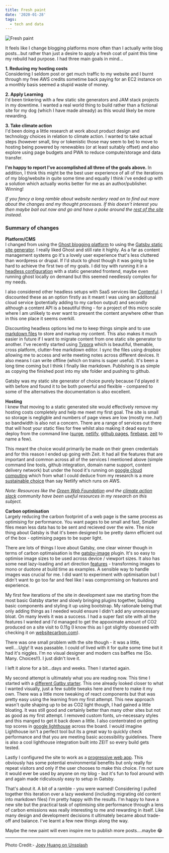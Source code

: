 ```yaml
---
title: Fresh paint
date: '2020-01-28'
tags:
  - tech and data
---
```


![Fresh paint](/images/spraycans.jpg)

It feels like I change blogging platforms more often than I actually write blog posts...but rather than just a desire to apply a fresh coat of paint this time my rebuild had purpose. I had three main goals in mind...

**1. Reducing my hosting costs**  
Considering I seldom post or get much traffic to my website and I burnt through my free AWS credits sometime back paying for an EC2 instance on a monthly basis seemed a stupid waste of money.

**2. Apply Learning**  
I'd been tinkering with a few static site generators and JAM stack projects in my downtime. I wanted a real world thing to build rather than a fictional site for my dog (which I have made already) as this would likely be more rewarding.

**3. Take climate action**  
I'd been doing a little research at work about product design and technology choices in relation to climate action. I wanted to take actual steps (however small, tiny or tokenistic those may seem to be) to move to hosting being powered by renewables (or at least suitably offset) and also explore using page budgets and PWA to reduce compute/storage and data transfer.

**I'm happy to report I've accomplished all three of the goals above.** In addition, I think this might be the best user experience of all of the iterations of my blog/website in quite some time and equally I think i've ended up with a solution which actually works better for me as an author/publisher. Winning!

_If you fancy a long ramble about website nerdery read on to find out more about the changes and my thought processes. If this doesn't interest you then maybe bail out now and go and have a poke around the [rest of the site](http://hellostu.xyz) instead._

### Summary of changes

**Platform/CMS**  
I changed from using the [Ghost blogging platform](https://ghost.org/) to using the [Gatsby static site generator](https://www.gatsbyjs.org/). I really liked Ghost and still rate it highly. As a far as content management systems go it's a lovely user experience that's less cluttered than wordpress or drupal. If I'd stuck to ghost though it was going to be hard to achieve the first two of my goals. I did toy with running it in a [headless configuration](https://en.wikipedia.org/wiki/Headless_content_management_system) with a static generated frontend, maybe even running ghost locally on demand but this seemed needlessly complex for my needs.

I also considered other headless setups with SaaS services like [Contenful](https://www.contentful.com/). I discounted these as an option firstly as it meant I was using an additonal cloud service (potentially adding to my carbon output) and secondly although a content API is a beautiful thing - for a project of this micro scale where I am unlikely to ever want to present the content anywhere other than in this one place it seems overkill.

Discounting headless options led me to keep things simple and to use [markdown files](https://en.wikipedia.org/wiki/Markdown) to store and markup my content. This also makes it much easier in future if I want to migrate content from one static site generator to another. I've recently started using [Typora](https://typora.io/) which is beautiful, themable, cross platform, clutter-free markdown editor. I sync the files using dropbox allowing me to access and write meeting notes across different devices. It also means I can write offline (which on trains is super useful). It's been a long time coming but I think I finally like markdown. Publishing is as simple as copying the finished post into my site folder and pushing to github.

Gatsby was my static site generator of choice purely because I'd played it with before and found it to be both powerful and flexible - compared to some of the alternatives the documentation is also excellent.

**Hosting**  
I knew that moving to a static generated site would effectively remove my hosting costs completely and help me meet my first goal. The site is small so storage is negligble and numbers of page views are low (mostly me..ha!) so bandwidth is also not a concern. There are a range of services out there that will host your static files for free whilst also making it dead easy to deploy from the command line ([surge](https://surge.sh/), [netlify](https://www.netlify.com/), [github pages](https://pages.github.com/), [firebase](https://firebase.google.com/), [zeit](https://zeit.co/) to name a few).

This meant the choice would primarily be made on their green credentials and for this reason I ended up going with Zeit. It had all the features that are important and common across all of the services I mentioned above (simple command line tools, github integration, domain name support, content delivery network) but under the hood it's running on [google cloud computing](https://cloud.google.com/) which from what I could deduce from my research is a more [sustainable choice](https://www.wired.com/story/amazon-google-microsoft-green-clouds-and-hyperscale-data-centers/) than say Netlify which runs on AWS.

_Note: Resources like the [Green Web Foundation](https://www.thegreenwebfoundation.org/) and the [climate action slack](https://climateaction.tech/) community have been useful resources in my research on this subject._

**Carbon optimisation**  
Largely reducing the carbon footprint of a web page is the same process as optimising for performance. You want pages to be small and fast, Smaller files mean less data has to be sent and recieved over the wire. The nice thing about Gatsby is that it's been designed to be pretty damn efficient out of the box - optimising pages to be super light.

There are lots of things I love about Gatsby, one clear winner though in terms of carbon optimaisation is the [gatsby-image](https://www.gatsbyjs.org/packages/gatsby-image/) plugin. It's so easy to optimise image sizes to be used across device / viewport sizes. It also has some neat lazy-loading and art direction [features](https://using-gatsby-image.gatsbyjs.org/) - transforming images to mono or duotone at build time as examples. A sensible way to handle images was crucial for me. I did want to experiment with optimisation but I didn't want to go too far and feel like I was compromising on features and experience.

My first few iterations of the site in development saw me starting from the most basic Gatsby starter and slowly bringing plugins together, building basic components and styling it up using bootstrap. My rationale being that only adding things as I needed would ensure I didn't add any unnecessary bloat. On many levels it was a success. I had a super fast site with all the features I wanted and I'd managed to get the appoximate amount of CO2 produced on a site visit to 0.11g (I know this as I got slightly obsessed with checking it on [websitecarbon.com](https://websitecarbon.com)).

There was one small problem with the site though - it was a little, well....Ugly! It was passable. I could of lived with it for quite some time but it had it's niggles. I'm no visual designer and modern css baffles me (So. Many. Choices!!). I just didn't love it.

I left it alone for a bit...days and weeks. Then I started again.

My second attempt is ultimately what you are reading now. This time I started with a [different Gatby starter](https://www.gatsbyjs.org/starters/panr/gatsby-starter-hello-friend/). This one already looked closer to what I wanted visually, just a few subtle tweaks here and there to make it my own. There was a little more tweaking of react components but that was pretty easy using the learning from my first attempt. This new approach wasn't quite shaping up to be as CO2 light though, I had gained a little bloating. It was still good and certainly better than many other sites but not as good as my first attempt. I removed custom fonts, un-necessary styles and this manged to get it back down a little. I also contentrated on getting top scores in [google lighthouse](https://developers.google.com/web/tools/lighthouse) across the board. I would imagine Lighthouse isn't a perfect tool but its a great way to quickly check performance and that you are meeting basic accessibility guidelines. There is also a cool lighthouse integration built into ZEIT so every build gets tested.

Lastly I configured the site to work as a [progressive web app](https://www.gatsbyjs.org/docs/progressive-web-app/). This obviously has some potential environmental benefits but only really for repeat visitors and only if the user chooses to make this choice. I'm not sure it would ever be used by anyone on my blog - but it's fun to fool around with and again made ridiculously easy to setup in Gatsby.

That's about it. A bit of a ramble - you were warned! Considering I pulled together this iteration over a lazy weekend (including migrating old content into markdown files) I'm pretty happy with the results. I'm happy to have a new site but the practical task of optimising site performance through a lens of carbon emissions was really interesting to me and rewarding in itself. Like many design and development decisions it ultimately became about trade-off and balance. I've learnt a few new things along the way.

Maybe the new paint will even inspire me to publish more posts....maybe 😂

---

Photo Credit:- [Joey Huang on Unsplash](https://unsplash.com/photos/XfIuCOl8kI8)
